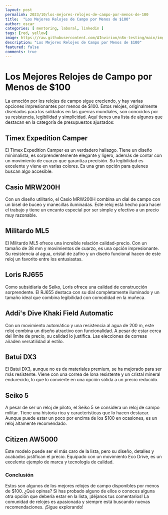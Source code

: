 ```yaml
---
layout: post
permalink: 2023/10/los-mejores-relojes-de-campo-por-menos-de-100
title:  "Los Mejores Relojes de Campo por Menos de $100"
author: oscar
categories: [ mentoring, laboral, linkedin ]
tags: [red, yellow]
image: https://raw.githubusercontent.com/AInvirion/n8n-testing/main/imgs/20250330004520.png
description: "Los Mejores Relojes de Campo por Menos de $100"
featured: false
comments: true
---
```

# Los Mejores Relojes de Campo por Menos de $100

La emoción por los relojes de campo sigue creciendo, y hay varias opciones impresionantes por menos de $100. Estos relojes, originalmente diseñados para los soldados en las guerras mundiales, son conocidos por su resistencia, legibilidad y simplicidad. Aquí tienes una lista de algunos que destacan en la categoría de presupuestos ajustados:

## Timex Expedition Camper
El Timex Expedition Camper es un verdadero hallazgo. Tiene un diseño minimalista, es sorprendentemente elegante y ligero, además de contar con un movimiento de cuarzo que garantiza precisión. Su legibilidad es excelente y viene en varias colores. Es una gran opción para quienes buscan algo accesible.

## Casio MRW200H
Con un diseño utilitario, el Casio MRW200H combina un dial de campo con un bisel de buceo y manecillas iluminadas. Este reloj está hecho para hacer el trabajo y tiene un encanto especial por ser simple y efectivo a un precio muy razonable.

## Militardo ML5
El Militardo ML5 ofrece una increíble relación calidad-precio. Con un tamaño de 38 mm y movimientos de cuarzo, es una opción impresionante. Su resistencia al agua, cristal de zafiro y un diseño funcional hacen de este reloj un favorito entre los entusiastas.

## Loris RJ655
Como subsidiaria de Seiko, Loris ofrece una calidad de construcción sorprendente. El RJ655 destaca con su dial completamente iluminado y un tamaño ideal que combina legibilidad con comodidad en la muñeca.

## Addi's Dive Khaki Field Automatic
Con un movimiento automático y una resistencia al agua de 200 m, este reloj combina un diseño atractivo con funcionalidad. A pesar de estar cerca del límite de precio, su calidad lo justifica. Las elecciones de correas añaden versatilidad al estilo.

## Batui DX3
El Batui DX3, aunque no es de materiales premium, se ha mejorado para ser más resistente. Viene con una correa de lona resistente y un cristal mineral endurecido, lo que lo convierte en una opción sólida a un precio reducido.

## Seiko 5
A pesar de ser un reloj de piloto, el Seiko 5 se considera un reloj de campo militar. Tiene una historia rica y características que lo hacen destacar. Aunque puede estar un poco por encima de los $100 en ocasiones, es un reloj altamente recomendado.

## Citizen AW5000
Este modelo puede ser el más caro de la lista, pero su diseño, detalles y acabados justifican el precio. Equipado con un movimiento Eco Drive, es un excelente ejemplo de marca y tecnología de calidad.

### Conclusión
Estos son algunos de los mejores relojes de campo disponibles por menos de $100. ¿Qué opinas? Si has probado alguno de ellos o conoces alguna otra opción que debería estar en la lista, ¡déjanos tus comentarios! La comunidad de relojes es apasionada y siempre está buscando nuevas recomendaciones. ¡Sigue explorando!